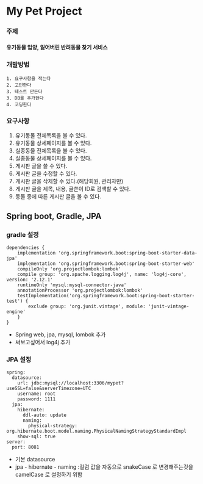 # My Pet Project

### 주제
#### 유기동물 입양, 잃어버린 반려동물 찾기 서비스

### 개발방법
    1. 요구사항을 적는다
    2. 고민한다
    3. 테스트 만든다
    3. DB를 추가한다
    4. 코딩한다
    
### 요구사항
1. 유기동물 전체목록을 볼 수 있다.
2. 유기동물 상세페이지를 볼 수 있다.  
3. 실종동물 전체목록을 볼 수 있다.
4. 실종동물 상세페이지를 볼 수 있다.
5. 게시판 글을 쓸 수 있다.
6. 게시판 글을 수정할 수 있다.
7. 게시판 글을 삭제할 수 있다.(해당회원, 관리자만)
8. 게시판 글을 제목, 내용, 글쓴이 ID로 검색할 수 있다.
9. 동물 종에 따른 게시판 글을 볼 수 있다.


## Spring boot, Gradle, JPA

### gradle 설정
    dependencies {
        implementation 'org.springframework.boot:spring-boot-starter-data-jpa'
        implementation 'org.springframework.boot:spring-boot-starter-web'
        compileOnly 'org.projectlombok:lombok'
        compile group: 'org.apache.logging.log4j', name: 'log4j-core', version: '2.12.1'
        runtimeOnly 'mysql:mysql-connector-java'
        annotationProcessor 'org.projectlombok:lombok'
        testImplementation('org.springframework.boot:spring-boot-starter-test') {
            exclude group: 'org.junit.vintage', module: 'junit-vintage-engine'
        }
    }

- Spring web, jpa, mysql, lombok 추가
- 써보고싶어서 log4j 추가

### JPA 설정
    spring:
      datasource:
        url: jdbc:mysql://localhost:3306/mypet?useSSL=false&serverTimezone=UTC
        username: root
        password: 1111
      jpa:
        hibernate:
          ddl-auto: update
          naming:
            physical-strategy: org.hibernate.boot.model.naming.PhysicalNamingStrategyStandardImpl
        show-sql: true
    server:
      port: 8081
- 기본 datasource
- jpa - hibernate - naming :컬럼 값을 자동으로 snakeCase 로 변경해주는것을 camelCase 로 설정하기 위함